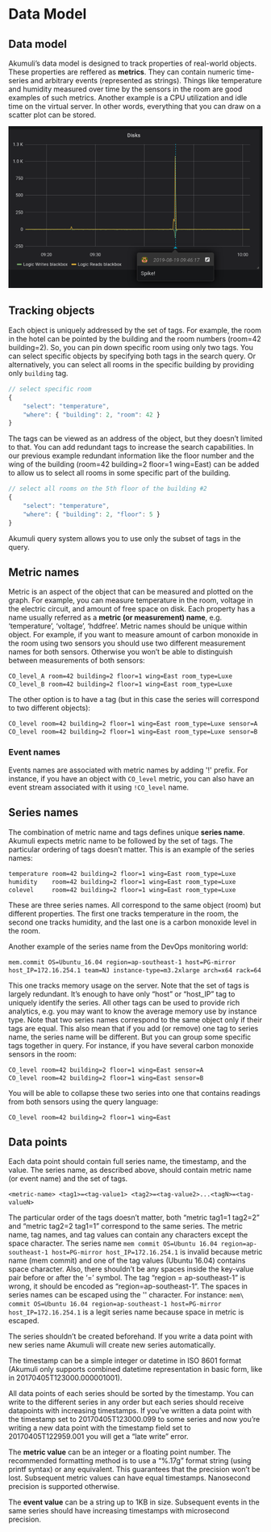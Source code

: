 # Data Model

## Data model

Akumuli’s data model is designed to track properties of real-world objects. These properties are reffered as **metrics**. They can contain numeric time-series and arbitrary events \(represented as strings\). Things like temperature and humidity measured over time by the sensors in the room are good examples of such metrics. Another example is a CPU utilization and idle time on the virtual server. In other words, everything that you can draw on a scatter plot can be stored.

![Time-series with associated event](.gitbook/assets/plot.png)

## Tracking objects

Each object is uniquely addressed by the set of tags. For example, the room in the hotel can be pointed by the building and the room numbers \(room=42 building=2\). So, you can pin down specific room using only two tags. You can select specific objects by specifying both tags in the search query. Or alternatively, you can select all rooms in the specific building by providing only `building` tag.

```javascript
// select specific room
{
    "select": "temperature",
    "where": { "building": 2, "room": 42 }
}
```

The tags can be viewed as an address of the object, but they doesn’t limited to that. You can add redundant tags to increase the search capabilities. In our previous example redundant information like the floor number and the wing of the building \(room=42 building=2 floor=1 wing=East\) can be added to allow us to select all rooms in some specific part of the building. 

```javascript
// select all rooms on the 5th floor of the building #2
{
    "select": "temperature",
    "where": { "building": 2, "floor": 5 }
}
```

Akumuli query system allows you to use only the subset of tags in the query.

## Metric names

Metric is an aspect of the object that can be measured and plotted on the graph. For example, you can measure temperature in the room, voltage in the electric circuit, and amount of free space on disk. Each property has a name usually referred as a **metric \(or measurement\) name**, e.g. ‘temperature’, ‘voltage’, ‘hddfree’. Metric names should be unique within object. For example, if you want to measure amount of carbon monoxide in the room using two sensors you should use two different measurement names for both sensors. Otherwise you won’t be able to distinguish between measurements of both sensors:

```text
CO_level_A room=42 building=2 floor=1 wing=East room_type=Luxe
CO_level_B room=42 building=2 floor=1 wing=East room_type=Luxe
```

The other option is to have a tag \(but in this case the series will correspond to two different objects\):

```text
CO_level room=42 building=2 floor=1 wing=East room_type=Luxe sensor=A
CO_level room=42 building=2 floor=1 wing=East room_type=Luxe sensor=B
```

### Event names

Events names are associated with metric names by adding '!' prefix. For instance, if you have an object with `CO_level` metric, you can also have an event stream associated with it using `!CO_level` name.

## Series names

The combination of metric name and tags defines unique **series name**. Akumuli expects metric name to be followed by the set of tags. The particular ordering of tags doesn’t matter. This is an example of the series names:

```text
temperature room=42 building=2 floor=1 wing=East room_type=Luxe
humidity    room=42 building=2 floor=1 wing=East room_type=Luxe
colevel     room=42 building=2 floor=1 wing=East room_type=Luxe
```

These are three series names. All correspond to the same object \(room\) but different properties. The first one tracks temperature in the room, the second one tracks humidity, and the last one is a carbon monoxide level in the room.

Another example of the series name from the DevOps monitoring world:

```text
mem.commit OS=Ubuntu_16.04 region=ap-southeast-1 host=PG-mirror host_IP=172.16.254.1 team=NJ instance-type=m3.2xlarge arch=x64 rack=64
```

This one tracks memory usage on the server. Note that the set of tags is largely redundant. It’s enough to have only “host” or “host\_IP” tag to uniquely identify the series. All other tags can be used to provide rich analytics, e.g. you may want to know the average memory use by instance type. Note that two series names correspond to the same object only if their tags are equal. This also mean that if you add \(or remove\) one tag to series name, the series name will be different. But you can group some specific tags together in query. For instance, if you have several carbon monoxide sensors in the room:

```text
CO_level room=42 building=2 floor=1 wing=East sensor=A
CO_level room=42 building=2 floor=1 wing=East sensor=B
```

You will be able to collapse these two series into one that contains readings from both sensors using the query language:

```text
CO_level room=42 building=2 floor=1 wing=East
```

## Data points

Each data point should contain full series name, the timestamp, and the value. The series name, as described above, should contain metric name \(or event name\) and the set of tags.

```text
<metric-name> <tag1>=<tag-value1> <tag2>=<tag-value2>...<tagN>=<tag-valueN>
```

The particular order of the tags doesn’t matter, both “metric tag1=1 tag2=2” and “metric tag2=2 tag1=1” correspond to the same series. The metric name, tag names, and tag values can contain any characters except the space character. The series name `mem commit OS=Ubuntu 16.04 region=ap-southeast-1 host=PG-mirror host_IP=172.16.254.1` is invalid because metric name \(mem commit\) and one of the tag values \(Ubuntu 16.04\) contains space character. Also, there shouldn’t be any spaces inside the key-value pair before or after the ‘=’ symbol. The tag “region = ap-southeast-1” is wrong, it should be encoded as “region=ap-southeast-1”. The spaces in series names can be escaped using the '\' character. For instance: `mem\ commit OS=Ubuntu 16.04 region=ap-southeast-1 host=PG-mirror host_IP=172.16.254.1` is a legit series name because space in metric is escaped.

The series shouldn’t be created beforehand. If you write a data point with new series name Akumuli will create new series automatically.

The timestamp can be a simple integer or datetime in ISO 8601 format \(Akumuli only supports combined datetime representation in basic form, like in 20170405T123000.000001001\).

All data points of each series should be sorted by the timestamp. You can write to the different series in any order but each series should receive datapoints with increasing timestamps. If you’ve written a data point with the timestamp set to 20170405T123000.099 to some series and now you’re writing a new data point with the timestamp field set to 20170405T122959.001 you will get a “late write” error. 

The **metric value** can be an integer or a floating point number. The recommended formatting method is to use a “%.17g” format string \(using printf syntax\) or any equivalent. This guarantees that the precision won’t be lost. Subsequent metric values can have equal timestamps. Nanosecond precision is supported otherwise.

The **event value** can be a string up to 1KB in size. Subsequent events in the same series should have increasing timestamps with microsecond precision.

